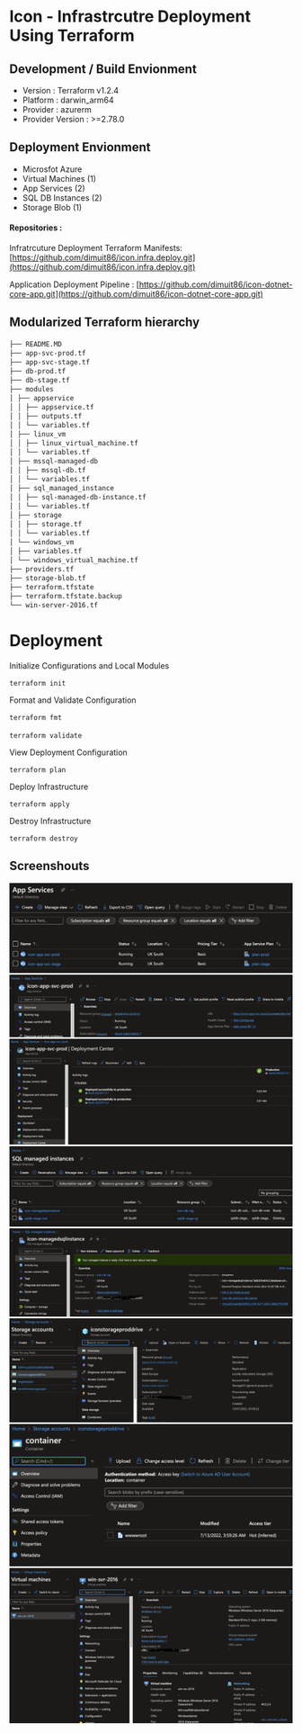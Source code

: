 # Icon - Infrastrcutre Deployment Using Terraform

## Development / Build Envionment

* Version : Terraform v1.2.4
* Platform : darwin_arm64
* Provider : azurerm
* Provider Version : >=2.78.0

## Deployment Envionment

* Microsfot Azure
* Virtual Machines (1)
* App Services (2)
* SQL DB Instances (2)
* Storage Blob (1)

#### Repositories : 
Infratrcuture Deployment Terraform Manifests: [https://github.com/dimuit86/icon.infra.deploy.git](https://github.com/dimuit86/icon.infra.deploy.git)

Application Deployment Pipeline : [https://github.com/dimuit86/icon-dotnet-core-app.git](https://github.com/dimuit86/icon-dotnet-core-app.git)

## Modularized Terraform hierarchy

    ├── README.MD
    ├── app-svc-prod.tf
    ├── app-svc-stage.tf
    ├── db-prod.tf
    ├── db-stage.tf
    ├── modules
    │ ├── appservice
    │ │ ├── appservice.tf
    │ │ ├── outputs.tf
    │ │ └── variables.tf
    │ ├── linux_vm
    │ │ ├── linux_virtual_machine.tf
    │ │ └── variables.tf
    │ ├── mssql-managed-db
    │ │ ├── mssql-db.tf
    │ │ └── variables.tf
    │ ├── sql_managed_instance
    │ │ ├── sql-managed-db-instance.tf
    │ │ └── variables.tf
    │ ├── storage
    │ │ ├── storage.tf
    │ │ └── variables.tf
    │ └── windows_vm
    │ ├── variables.tf
    │ └── windows_virtual_machine.tf
    ├── providers.tf
    ├── storage-blob.tf
    ├── terraform.tfstate
    ├── terraform.tfstate.backup
    └── win-server-2016.tf


# Deployment

  

Initialize Configurations and Local Modules

  

    terraform init

  

Format and Validate Configuration

  

    terraform fmt

    terraform validate

  

View Deployment Configuration

  

    terraform plan

  

Deploy Infrastructure

  

    terraform apply

  

Destroy Infrastructure

  

    terraform destroy

## Screenshouts

<img src="/screenshots/img1.png" alt="Screenshots" style="height: auto; width:auto;"/>
<img src="/screenshots/img2.png" alt="Screenshots" style="height: auto; width:auto;"/>
<img src="/screenshots/img3.png" alt="Screenshots" style="height: auto; width:auto;"/>
<img src="/screenshots/img4.png" alt="Screenshots" style="height: auto; width:auto;"/>
<img src="/screenshots/img5.png" alt="Screenshots" style="height: auto; width:auto;"/>
<img src="/screenshots/img6.png" alt="Screenshots" style="height: auto; width:auto;"/>
<img src="/screenshots/img7.png" alt="Screenshots" style="height: auto; width:auto;"/>
<img src="/screenshots/img8.png" alt="Screenshots" style="height: auto; width:auto;"/>